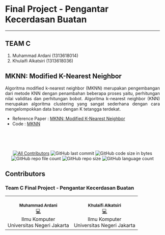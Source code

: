 # Final Project - Pengantar Kecerdasan Buatan
- - -
## TEAM C

 1. Muhammad Ardani     (1313618014)
 2. Khulaifi Alkatsiri  (1313618036)

## MKNN: Modified K-Nearest Neighbor
<p align="justify">
      Algoritma modified k-nearest neighbor (MKNN) merupakan pengembangan dari metode KNN dengan penambahan beberapa proses yaitu, perhitungan nilai validitas dan perhitungan bobot. Algoritma k-nearest neighbor (KNN) merupakan algoritma clustering yang sangat sederhana dengan cara mengelompokkan data baru dengan K tetangga terdekat. 
</p>

- Reference Paper : [MKNN: Modified K-Nearest Neighbor](root/MKNN)
- Code            : [MKNN]()

<br>
<br>
<br>
<span align="center">

[![All Contributors](https://img.shields.io/badge/all_contributors-2-orange.svg?style=flat-square)](#contributors-)
![GitHub last commit](https://img.shields.io/github/last-commit/FinalProject-PengantarKecerdasanBuatan/Weka)
![GitHub code size in bytes](https://img.shields.io/github/languages/code-size/FinalProject-PengantarKecerdasanBuatan/Weka)
![GitHub repo file count](https://img.shields.io/github/directory-file-count/FinalProject-PengantarKecerdasanbuatan/Weka)
![GitHub repo size](https://img.shields.io/github/repo-size/FinalProject-PengantarKecerdasanbuatan/Weka?color=white)
![GitHub language count](https://img.shields.io/github/languages/count/FinalProject-PengantarKecerdasanbuatan/Weka?color=purple)

</span>


## Contributors
### Team C Final Project - Pengantar Kecerdasan Buatan
<!-- ALL-CONTRIBUTORS-LIST:START - Do not remove or modify this section -->
<!-- prettier-ignore-start -->
<!-- markdownlint-disable -->
<span align="center">
<table>
  <tr>
    <td align="center"><a href="https://github.com/ardani77"><br /><sub><b>Muhammad Ardani</b></sub></a><br /><a href="" title="Code">💻</a><br />Ilmu Komputer</b><br />Universitas Negeri Jakarta</b></td>
    <td align="center"><a href="https://github.com/Leffial"><br /><sub><b>Khulaifi Alkatsiri</b></sub></a><br /><a href="" title="Code">💻</a><br />Ilmu Komputer</b><br />Universitas Negeri Jakarta</b></td>
  </tr>
</table>
</span>
<!-- markdownlint-enable -->
<!-- prettier-ignore-end -->
<!-- ALL-CONTRIBUTORS-LIST:END -->